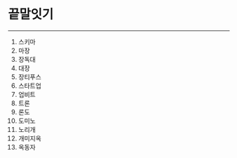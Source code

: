 # 끝말잇기
---
1. 스키마
2. 마장
3. 장독대
4. 대장
5. 장티푸스
6. 스타트업
7. 업비트
8. 트론
9. 론도
10. 도미노
11. 노리개
12. 개미지옥
13. 옥동자

